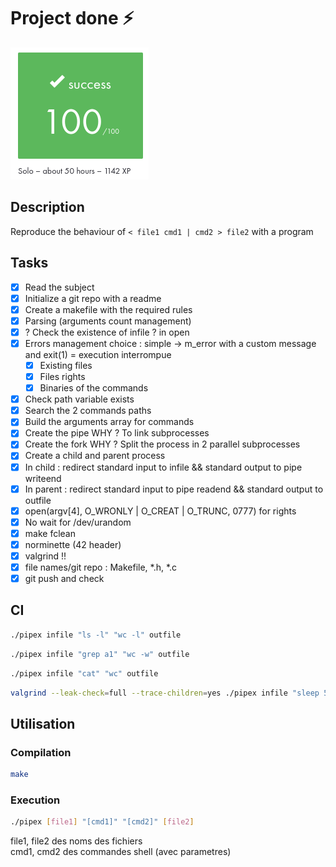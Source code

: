 # Project done ⚡
![validation](./pipex.png)

## Description
Reproduce the behaviour of `< file1 cmd1 | cmd2 > file2` with a program 

## Tasks
- [x] Read the subject
- [x] Initialize a git repo with a readme
- [x] Create a makefile with the required rules
- [x] Parsing (arguments count management)
- [x] ? Check the existence of infile ? in open
- [x] Errors management choice : simple -> m_error with a custom message and exit(1) = execution interrompue
    - [x] Existing files
    - [x] Files rights
    - [x] Binaries of the commands
- [x] Check path variable exists
- [x] Search the 2 commands paths
- [x] Build the arguments array for commands 
- [x] Create the pipe WHY ? To link subprocesses
- [x] Create the fork WHY ? Split the process in 2 parallel subprocesses
- [x] Create a child and parent process
- [x] In child : redirect standard input to infile && standard output to pipe writeend
- [x] In parent : redirect standard input to pipe readend && standard output to outfile 
- [x] open(argv[4], O_WRONLY | O_CREAT | O_TRUNC, 0777) for rights 
- [x] No wait for /dev/urandom
- [x] make fclean
- [x] norminette (42 header)
- [x] valgrind !!
- [x] file names/git repo : Makefile, *.h, *.c
- [x] git push and check

## CI
```bash
./pipex infile "ls -l" "wc -l" outfile
```
```bash
./pipex infile "grep a1" "wc -w" outfile
```
```bash
./pipex infile "cat" "wc" outfile
```
```bash
valgrind --leak-check=full --trace-children=yes ./pipex infile "sleep 5" "wc -w" outfile
```

## Utilisation
### Compilation
```bash
make
```

### Execution
```bash
./pipex [file1] "[cmd1]" "[cmd2]" [file2]
```
file1, file2 des noms des fichiers \
cmd1, cmd2 des commandes shell (avec parametres)
